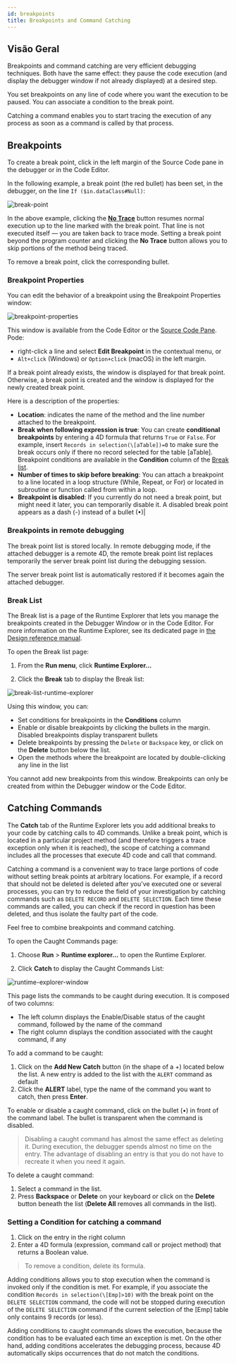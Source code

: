 ```yaml
---
id: breakpoints
title: Breakpoints and Command Catching
---
```


## Visão Geral

Breakpoints and command catching are very efficient debugging techniques. Both have the same effect: they pause the code execution (and display the debugger window if not already displayed) at a desired step.

You set breakpoints on any line of code where you want the execution to be paused. You can associate a condition to the break point.

Catching a command enables you to start tracing the execution of any process as soon as a command is called by that process.

## Breakpoints

To create a break point, click in the left margin of the Source Code pane in the debugger or in the Code Editor.

In the following example, a break point (the red bullet) has been set, in the debugger, on the line `If ($in.dataClass#Null)`:

![break-point](../assets/en/Debugging/break.png)

In the above example, clicking the [**No Trace**](./debugger.md/#no-trace) button resumes normal execution up to the line marked with the break point. That line is not executed itself — you are taken back to trace mode. Setting a break point beyond the program counter and clicking the **No Trace** button allows you to skip portions of the method being traced.

To remove a break point, click the corresponding bullet.

### Breakpoint Properties

You can edit the behavior of a breakpoint using the Breakpoint Properties window:

![breakpoint-properties](../assets/en/Debugging/breakpoint-properties.png)

This window is available from the Code Editor or the [Source Code Pane](debugger.md#source-code-pane). Pode:

- right-click a line and select **Edit Breakpoint** in the contextual menu, or
- `Alt+click` (Windows) or `Option+click` (macOS) in the left margin.

If a break point already exists, the window is displayed for that break point. Otherwise, a break point is created and the window is displayed for the newly created break point.

Here is a description of the properties:

- **Location**: indicates the name of the method and the line number attached to the breakpoint.
- **Break when following expression is true**: You can create **conditional breakpoints** by entering a 4D formula that returns `True` or `False`. For example, insert `Records in selection(\[aTable])=0` to make sure the break occurs only if there no record selected for the table \[aTable]. Breakpoint conditions are available in the **Condition** column of the [Break list](#break-list).
- **Number of times to skip before breaking**: You can attach a breakpoint to a line located in a loop structure (While, Repeat, or For) or located in subroutine or function called from within a loop.
- **Breakpoint is disabled**: If you currently do not need a break point, but might need it later, you can temporarily disable it. A disabled break point appears as a dash (-) instead of a bullet (•)|

### Breakpoints in remote debugging

The break point list is stored locally. In remote debugging mode, if the attached debugger is a remote 4D, the remote break point list replaces temporarily the server break point list during the debugging session.

The server break point list is automatically restored if it becomes again the attached debugger.

### Break List

The Break list is a page of the Runtime Explorer that lets you manage the breakpoints created in the Debugger Window or in the Code Editor. For more information on the Runtime Explorer, see its dedicated page in [the Design reference manual](https://doc.4d.com/4Dv19/4D/19/Runtime-Explorer.200-5416614.en.html).

To open the Break list page:

1. From the **Run menu**, click **Runtime Explorer...**

2. Click the **Break** tab to display the Break list:

![break-list-runtime-explorer](../assets/en/Debugging/break-list.png)

Using this window, you can:

- Set conditions for breakpoints in the **Conditions** column
- Enable or disable breakpoints by clicking the bullets in the margin. Disabled breakpoints display transparent bullets
- Delete breakpoints by pressing the `Delete` or `Backspace` key, or click on the **Delete** button below the list.
- Open the methods where the breakpoint are located by double-clicking any line in the list

You cannot add new breakpoints from this window. Breakpoints can only be created from within the Debugger window or the Code Editor.

## Catching Commands

The **Catch** tab of the Runtime Explorer lets you add additional breaks to your code by catching calls to 4D commands. Unlike a break point, which is located in a particular project method (and therefore triggers a trace exception only when it is reached), the scope of catching a command includes all the processes that execute 4D code and call that command.

Catching a command is a convenient way to trace large portions of code without setting break points at arbitrary locations. For example, if a record that should not be deleted is deleted after you've executed one or several processes, you can try to reduce the field of your investigation by catching commands such as `DELETE RECORD` and `DELETE SELECTION`. Each time these commands are called, you can check if the record in question has been deleted, and thus isolate the faulty part of the code.

Feel free to combine breakpoints and command catching.

To open the Caught Commands page:

1. Choose **Run** > **Runtime explorer...** to open the Runtime Explorer.

2. Click **Catch** to display the Caught Commands List:

![runtime-explorer-window](../assets/en/Debugging/catch-command.png)

This page lists the commands to be caught during execution. It is composed of two columns:

- The left column displays the Enable/Disable status of the caught command, followed by the name of the command
- The right column displays the condition associated with the caught command, if any

To add a command to be caught:

1. Click on the **Add New Catch** button (in the shape of a +) located below the list. A new entry is added to the list with the `ALERT` command as default
2. Click the **ALERT** label, type the name of the command you want to catch, then press **Enter**.

To enable or disable a caught command, click on the bullet (•) in front of the command label. The bullet is transparent when the command is disabled.

> Disabling a caught command has almost the same effect as deleting it. During execution, the debugger spends almost no time on the entry. The advantage of disabling an entry is that you do not have to recreate it when you need it again.

To delete a caught command:

1. Select a command in the list.
2. Press **Backspace** or **Delete** on your keyboard or click on the **Delete** button beneath the list (**Delete All** removes all commands in the list).

### Setting a Condition for catching a command

1. Click on the entry in the right column
2. Enter a 4D formula (expression, command call or project method) that returns a Boolean value.

> To remove a condition, delete its formula.

Adding conditions allows you to stop execution when the command is invoked only if the condition is met. For example, if you associate the condition `Records in selection(\[Emp]>10)` with the break point on the `DELETE SELECTION` command, the code will not be stopped during execution of the `DELETE SELECTION` command if the current selection of the \[Emp] table only contains 9 records (or less).

Adding conditions to caught commands slows the execution, because the condition has to be evaluated each time an exception is met. On the other hand, adding conditions accelerates the debugging process, because 4D automatically skips occurrences that do not match the conditions.
